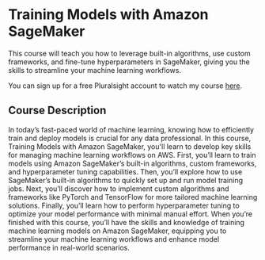 # Training Models with Amazon SageMaker

This course will teach you how to leverage built-in algorithms, use custom frameworks, and fine-tune hyperparameters in SageMaker, giving you the skills to streamline your machine learning workflows.

You can sign up for a free Pluralsight account to watch my course [here](http://pluralsight.pxf.io/ZdWV4K).

## Course Description

In today’s fast-paced world of machine learning, knowing how to efficiently train and deploy models is crucial for any data professional. In this course, Training Models with Amazon SageMaker, you'll learn to develop key skills for managing machine learning workflows on AWS. First, you’ll learn to train models using Amazon SageMaker’s built-in algorithms, custom frameworks, and hyperparameter tuning capabilities. Then, you’ll explore how to use SageMaker’s built-in algorithms to quickly set up and run model training jobs. Next, you’ll discover how to implement custom algorithms and frameworks like PyTorch and TensorFlow for more tailored machine learning solutions. Finally, you’ll learn how to perform hyperparameter tuning to optimize your model performance with minimal manual effort. When you’re finished with this course, you’ll have the skills and knowledge of training machine learning models on Amazon SageMaker, equipping you to streamline your machine learning workflows and enhance model performance in real-world scenarios.
